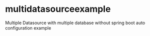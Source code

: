 # multidatasourceexample
Multiple Datasource with multiple database without spring boot auto configuration example
